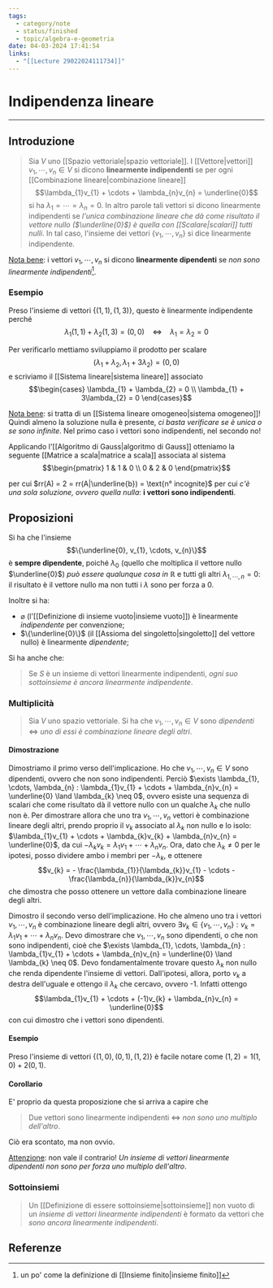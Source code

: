 ```yaml
---
tags:
  - category/note
  - status/finished
  - topic/algebra-e-geometria
date: 04-03-2024 17:41:54
links:
  - "[[Lecture 29022024111734]]"
---
```

# Indipendenza lineare
---
## Introduzione
> Sia $V$ uno [[Spazio vettoriale|spazio vettoriale]]. I [[Vettore|vettori]] $v_{1}, \cdots, v_{n} \in V$ si dicono **linearmente indipendenti** se per ogni [[Combinazione lineare|combinazione lineare]]
> $$\lambda_{1}v_{1} + \cdots + \lambda_{n}v_{n} = \underline{0}$$
> si ha $\lambda_{1} = \cdots = \lambda_{n} = 0$.
> In altro parole tali vettori si dicono linearmente indipendenti se _l'unica combinazione lineare che dà come risultato il vettore nullo ($\underline{0}$) è quella con [[Scalare|scalari]] tutti nulli_. In tal caso, l'insieme dei vettori $\{v_{1}, \cdots, v_{n}\}$ si dice linearmente indipendente.

<u>Nota bene</u>: i vettori $v_{1}, \cdots, v_{n}$ si dicono **linearmente dipendenti** se _non sono linearmente indipendenti_[^1].

### Esempio
Preso l'insieme di vettori $\{(1, 1), (1, 3)\}$, questo è linearmente indipendente perché
$$\lambda_{1}(1, 1) + \lambda_{2}(1, 3) = (0, 0) \ \ \ \ \iff \ \ \ \ \lambda_{1} = \lambda_{2} = 0$$

Per verificarlo mettiamo sviluppiamo il prodotto per scalare
$$(\lambda_{1} + \lambda_{2}, \lambda_{1} + 3\lambda_{2}) = (0, 0)$$
e scriviamo il [[Sistema lineare|sistema lineare]] associato
$$\begin{cases} \lambda_{1} + \lambda_{2} = 0 \\ \lambda_{1} + 3\lambda_{2} = 0 \end{cases}$$

<u>Nota bene</u>: si tratta di un [[Sistema lineare omogeneo|sistema omogeneo]]! Quindi almeno la soluzione nulla è presente, _ci basta verificare se è unica o se sono infinite_. Nel primo caso i vettori sono indipendenti, nel secondo no!

Applicando l'[[Algoritmo di Gauss|algoritmo di Gauss]] otteniamo la seguente [[Matrice a scala|matrice a scala]] associata al sistema
$$\begin{pmatrix} 1 & 1 & 0 \\ 0 & 2 & 0 \end{pmatrix}$$

per cui $rr(A) = 2 = rr(A|\underline{b}) = \text{n° incognite}$ per cui _c'è una sola soluzione, ovvero quella nulla_: **i vettori sono indipendenti**.

## Proposizioni
Si ha che l'insieme
$$\{\underline{0}, v_{1}, \cdots, v_{n}\}$$ è **sempre dipendente**, poiché $\lambda_{0}$ (quello che moltiplica il vettore nullo $\underline{0}$) _può essere qualunque cosa in $\mathbb{R}$_ e tutti gli altri $\lambda_{1, \cdots, n} = 0$: il risultato è il vettore nullo ma non tutti i $\lambda$ sono per forza a 0.

Inoltre si ha:
- $\varnothing$ (l'[[Definizione di insieme vuoto|insieme vuoto]]) è linearmente _indipendente_ per convenzione;
- $\{\underline{0}\}$ (il [[Assioma del singoletto|singoletto]] del vettore nullo) è linearmente _dipendente_;

Si ha anche che:
> Se $S$ è un insieme di vettori linearmente indipendenti, _ogni suo sottoinsieme è ancora linearmente indipendente_.

### Multiplicità
> Sia $V$ uno spazio vettoriale. Si ha che $v_{1}, \cdots, v_{n} \in V$ sono _dipendenti_ $\iff$ _uno di essi è combinazione lineare degli altri_.

#### Dimostrazione
Dimostriamo il primo verso dell'implicazione. Ho che $v_{1}, \cdots, v_{n} \in V$ sono dipendenti, ovvero che non sono indipendenti. Perciò $\exists \lambda_{1}, \cdots, \lambda_{n} : \lambda_{1}v_{1} + \cdots + \lambda_{n}v_{n} = \underline{0} \land \lambda_{k} \neq 0$, ovvero esiste una sequenza di scalari che come risultato dà il vettore nullo con un qualche $\lambda_{k}$ che nullo non è. Per dimostrare allora che uno tra $v_{1}, \cdots, v_{n}$ vettori è combinazione lineare degli altri, prendo proprio il $v_{k}$ associato al $\lambda_{k}$ non nullo e lo isolo: $\lambda_{1}v_{1} + \cdots + \lambda_{k}v_{k} + \lambda_{n}v_{n} = \underline{0}$, da cui $-\lambda_{k}v_{k} = \lambda_{1}v_{1} + \cdots + \lambda_{n}v_{n}$. Ora, dato che $\lambda_{k} \neq 0$ per le ipotesi, posso dividere ambo i membri per $-\lambda_{k}$, e ottenere
$$v_{k} = - \frac{\lambda_{1}}{\lambda_{k}}v_{1} - \cdots - \frac{\lambda_{n}}{\lambda_{k}}v_{n}$$
che dimostra che posso ottenere un vettore dalla combinazione lineare degli altri.

Dimostro il secondo verso dell'implicazione. Ho che almeno uno tra i vettori $v_{1}, \cdots, v_{n}$ è combinazione lineare degli altri, ovvero $\exists v_{k} \in \{v_{1}, \cdots, v_{n}\} : v_{k} = \lambda_{1}v_{1} + \cdots + \lambda_{n}v_{n}$. Devo dimostrare che $v_{1}, \cdots, v_{n}$ sono dipendenti, o che non sono indipendenti, cioè che $\exists \lambda_{1}, \cdots, \lambda_{n} : \lambda_{1}v_{1} + \cdots + \lambda_{n}v_{n} = \underline{0} \land \lambda_{k} \neq 0$. Devo fondamentalmente trovare questo $\lambda_{k}$ non nullo che renda dipendente l'insieme di vettori. Dall'ipotesi, allora, porto $v_{k}$ a destra dell'uguale e ottengo il $\lambda_{k}$ che cercavo, ovvero -1. Infatti ottengo
$$\lambda_{1}v_{1} + \cdots + (-1)v_{k} + \lambda_{n}v_{n} = \underline{0}$$
con cui dimostro che i vettori sono dipendenti.

#### Esempio
Preso l'insieme di vettori $\{(1, 0), (0, 1), (1, 2)\}$ è facile notare come $(1, 2) = 1(1, 0) + 2(0, 1)$.

#### Corollario
E' proprio da questa proposizione che si arriva a capire che
> Due vettori sono linearmente indipendenti $\iff$ _non sono uno multiplo dell'altro_.

Ciò era scontato, ma non ovvio.

<u>Attenzione</u>: non vale il contrario! _Un insieme di vettori linearmente dipendenti non sono per forza uno multiplo dell'altro_.

### Sottoinsiemi
> Un [[Definizione di essere sottoinsieme|sottoinsieme]] non vuoto di un _insieme di vettori linearmente indipendenti_ è formato da vettori che _sono ancora linearmente indipendenti_.

## Referenze
[^1]: un po' come la definizione di [[Insieme finito|insieme finito]]